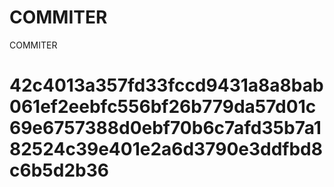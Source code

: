 # COMMITER
COMMITER






# 42c4013a357fd33fccd9431a8a8bab061ef2eebfc556bf26b779da57d01c69e6757388d0ebf70b6c7afd35b7a182524c39e401e2a6d3790e3ddfbd8c6b5d2b36
